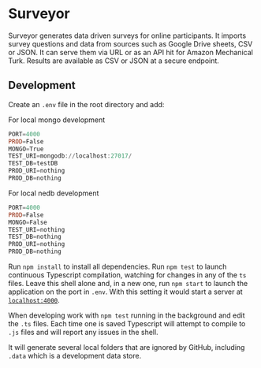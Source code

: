 # Surveyor
Surveyor generates data driven surveys for online participants. It imports survey questions and data from sources such as Google Drive sheets, CSV or JSON. It can serve them via URL or as an API hit for Amazon Mechanical Turk. Results are available as CSV or JSON at a secure endpoint.

## Development
Create an `.env` file in the root directory and add:

For local mongo development
```PowerShell
PORT=4000
PROD=False
MONGO=True
TEST_URI=mongodb://localhost:27017/
TEST_DB=testDB
PROD_URI=nothing
PROD_DB=nothing
```

For local nedb development
```PowerShell
PORT=4000
PROD=False
MONGO=False
TEST_URI=nothing
TEST_DB=nothing
PROD_URI=nothing
PROD_DB=nothing
```

Run `npm install` to install all dependencies. Run `npm test` to launch continuous Typescript compilation, watching for changes in any of the `ts` files. Leave this shell alone and, in a new one, run `npm start` to launch the application on the port in `.env`. With this setting it would start a server at [`localhost:4000`](http://localhost:4000).

When developing work with `npm test` running in the background and edit the `.ts` files. Each time one is saved Typescript will attempt to compile to `.js` files and will report any issues in the shell.

It will generate several local folders that are ignored by GitHub, including `.data` which is a development data store.